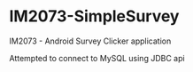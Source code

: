 # IM2073-SimpleSurvey
IM2073 - Android Survey Clicker application

Attempted to connect to MySQL using JDBC api
